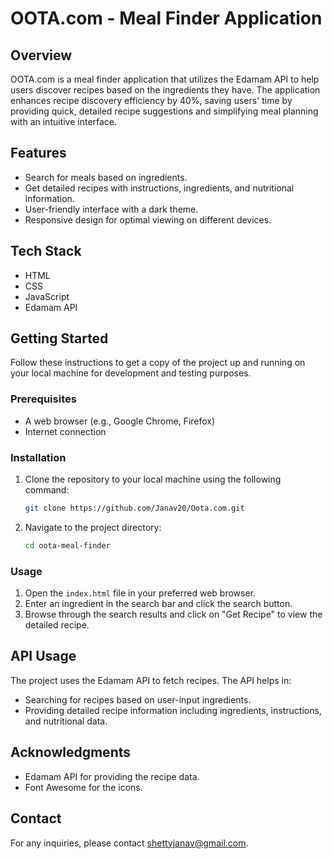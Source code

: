 # OOTA.com - Meal Finder Application

## Overview

OOTA.com is a meal finder application that utilizes the Edamam API to help users discover recipes based on the ingredients they have. The application enhances recipe discovery efficiency by 40%, saving users' time by providing quick, detailed recipe suggestions and simplifying meal planning with an intuitive interface.

## Features

- Search for meals based on ingredients.
- Get detailed recipes with instructions, ingredients, and nutritional information.
- User-friendly interface with a dark theme.
- Responsive design for optimal viewing on different devices.

## Tech Stack

- HTML
- CSS
- JavaScript
- Edamam API

## Getting Started

Follow these instructions to get a copy of the project up and running on your local machine for development and testing purposes.

### Prerequisites

- A web browser (e.g., Google Chrome, Firefox)
- Internet connection

### Installation

1. Clone the repository to your local machine using the following command:
   ```bash
   git clone https://github.com/Janav20/Oota.com.git
   ```
2. Navigate to the project directory:
   ```bash
   cd oota-meal-finder
   ```

### Usage

1. Open the `index.html` file in your preferred web browser.
2. Enter an ingredient in the search bar and click the search button.
3. Browse through the search results and click on "Get Recipe" to view the detailed recipe.

## API Usage

The project uses the Edamam API to fetch recipes. The API helps in:

- Searching for recipes based on user-input ingredients.
- Providing detailed recipe information including ingredients, instructions, and nutritional data.

## Acknowledgments

- Edamam API for providing the recipe data.
- Font Awesome for the icons.

## Contact

For any inquiries, please contact [shettyjanav@gmail.com](mailto:shettyjana@gmail.com).
